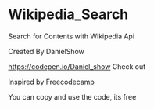 # Wikipedia_Search
Search for Contents with Wikipedia Api

Created By DanielShow

https://codepen.io/Daniel_show
Check out

Inspired by Freecodecamp

You can copy and use the code, its free
